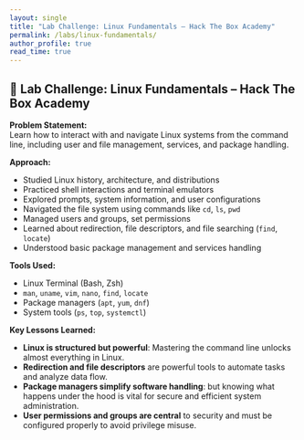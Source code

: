 ```yaml
---
layout: single
title: "Lab Challenge: Linux Fundamentals – Hack The Box Academy"
permalink: /labs/linux-fundamentals/
author_profile: true
read_time: true
---
```


## 🧪 Lab Challenge: Linux Fundamentals – Hack The Box Academy

**Problem Statement:**  
Learn how to interact with and navigate Linux systems from the command line, including user and file management, services, and package handling.

**Approach:**  
- Studied Linux history, architecture, and distributions  
- Practiced shell interactions and terminal emulators  
- Explored prompts, system information, and user configurations  
- Navigated the file system using commands like `cd`, `ls`, `pwd`  
- Managed users and groups, set permissions  
- Learned about redirection, file descriptors, and file searching (`find`, `locate`)  
- Understood basic package management and services handling  

**Tools Used:**  
- Linux Terminal (Bash, Zsh)  
- `man`, `uname`, `vim`, `nano`, `find`, `locate`  
- Package managers (`apt`, `yum`, `dnf`)  
- System tools (`ps`, `top`, `systemctl`)


**Key Lessons Learned:**  
- **Linux is structured but powerful**: Mastering the command line unlocks almost everything in Linux.  
- **Redirection and file descriptors** are powerful tools to automate tasks and analyze data flow.  
- **Package managers simplify software handling**: but knowing what happens under the hood is vital for secure and efficient system administration.  
- **User permissions and groups are central** to security and must be configured properly to avoid privilege misuse.

